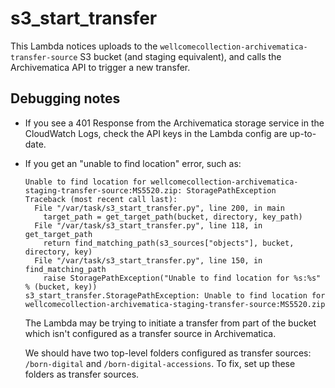 # s3_start_transfer

This Lambda notices uploads to the `wellcomecollection-archivematica-transfer-source` S3 bucket (and staging equivalent), and calls the Archivematica API to trigger a new transfer.



## Debugging notes

*   If you see a 401 Response from the Archivematica storage service in the CloudWatch Logs, check the API keys in the Lambda config are up-to-date.

*   If you get an "unable to find location" error, such as:

    ```
    Unable to find location for wellcomecollection-archivematica-staging-transfer-source:MS5520.zip: StoragePathException
    Traceback (most recent call last):
      File "/var/task/s3_start_transfer.py", line 200, in main
        target_path = get_target_path(bucket, directory, key_path)
      File "/var/task/s3_start_transfer.py", line 118, in get_target_path
        return find_matching_path(s3_sources["objects"], bucket, directory, key)
      File "/var/task/s3_start_transfer.py", line 150, in find_matching_path
        raise StoragePathException("Unable to find location for %s:%s" % (bucket, key))
    s3_start_transfer.StoragePathException: Unable to find location for wellcomecollection-archivematica-staging-transfer-source:MS5520.zip
    ```

    The Lambda may be trying to initiate a transfer from part of the bucket which isn't configured as a transfer source in Archivematica.

    We should have two top-level folders configured as transfer sources: `/born-digital` and `/born-digital-accessions`.
    To fix, set up these folders as transfer sources.
